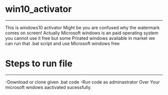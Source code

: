 # win10_activator
-----------------------------------------------------------------------------------------------------------------------------------
This is windows10 activator 
Might be you are confused why the watermark comes on screen!
Actually Microsoft windows is an paid operating system you cannot use it free
but some Prirated windows available in market
we can run that .bat script and use Microsoft windows free

# Steps to run file
-----------------------------------------------------------------------------------------------------------------------------------
-Download or clone given .bat code 
-Run code as adminastrator Over Your microsoft wndows aactivated sucessfully.

